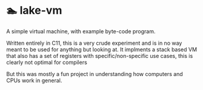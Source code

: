 # 🏊 lake-vm
A simple virtual machine, with example byte-code program.

Written entirely in C11, this is a very crude experiment and is in no way meant to be used for anything but looking at.
It implments a stack based VM that also has a set of registers with specific/non-specific 
use cases, this is clearly not optimal for compilers

But this was mostly a fun project in understanding how computers and CPUs work in general.
